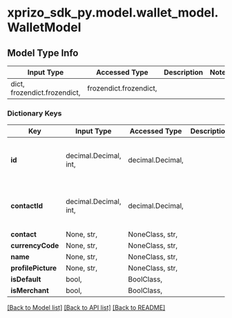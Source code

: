 # xprizo_sdk_py.model.wallet_model.WalletModel

## Model Type Info
Input Type | Accessed Type | Description | Notes
------------ | ------------- | ------------- | -------------
dict, frozendict.frozendict,  | frozendict.frozendict,  |  | 

### Dictionary Keys
Key | Input Type | Accessed Type | Description | Notes
------------ | ------------- | ------------- | ------------- | -------------
**id** | decimal.Decimal, int,  | decimal.Decimal,  |  | [optional] value must be a 64 bit integer
**contactId** | decimal.Decimal, int,  | decimal.Decimal,  |  | [optional] value must be a 64 bit integer
**contact** | None, str,  | NoneClass, str,  |  | [optional] 
**currencyCode** | None, str,  | NoneClass, str,  |  | [optional] 
**name** | None, str,  | NoneClass, str,  |  | [optional] 
**profilePicture** | None, str,  | NoneClass, str,  |  | [optional] 
**isDefault** | bool,  | BoolClass,  |  | [optional] 
**isMerchant** | bool,  | BoolClass,  |  | [optional] 

[[Back to Model list]](../../README.md#documentation-for-models) [[Back to API list]](../../README.md#documentation-for-api-endpoints) [[Back to README]](../../README.md)

